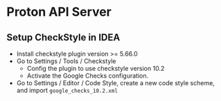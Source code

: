 # Proton API Server

## Setup CheckStyle in IDEA

* Install checkstyle plugin version >= 5.66.0
* Go to Settings / Tools / Checkstyle
    * Config the plugin to use checkstyle version 10.2
    * Activate the Google Checks configuration.
* Go to Settings / Editor / Code Style, create a new code style scheme, and import `google_checks_10.2.xml`
